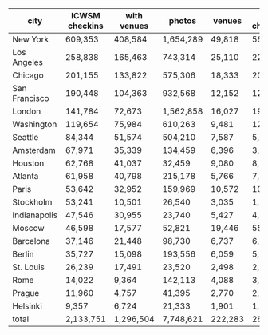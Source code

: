 | city          | ICWSM checkins | with venues |    photos |  venues | 2014 checkins |
|---------------|----------------|-------------|-----------|---------|---------------|
| New York      |        609,353 |     408,584 | 1,654,289 |  49,818 |        56,391 |
| Los Angeles   |        258,838 |     165,463 |   743,314 |  25,110 |        22,638 |
| Chicago       |        201,155 |     133,822 |   575,306 |  18,333 |        20,934 |
| San Francisco |        190,448 |     104,363 |   932,568 |  12,152 |        12,258 |
| London        |        141,784 |      72,673 | 1,562,858 |  16,027 |        19,025 |
| Washington    |        119,654 |      75,984 |   610,263 |   9,481 |        12,946 |
| Seattle       |         84,344 |      51,574 |   504,210 |   7,587 |         5,091 |
| Amsterdam     |         67,971 |      35,339 |   134,459 |   6,396 |         3,505 |
| Houston       |         62,768 |      41,037 |    32,459 |   9,080 |         8,489 |
| Atlanta       |         61,958 |      40,798 |   215,178 |   5,766 |         7,339 |
| Paris         |         53,642 |      32,952 |   159,969 |  10,572 |        10,709 |
| Stockholm     |         53,241 |      10,501 |    26,540 |   3,035 |         1,290 |
| Indianapolis  |         47,546 |      30,955 |    23,740 |   5,427 |         4,502 |
| Moscow        |         46,598 |      17,577 |    52,821 |  19,446 |        55,079 |
| Barcelona     |         37,146 |      21,448 |    98,730 |   6,737 |         6,861 |
| Berlin        |         35,727 |      15,098 |   193,556 |   6,059 |         5,738 |
| St. Louis     |         26,239 |      17,491 |    23,520 |   2,498 |         2,453 |
| Rome          |         14,022 |       9,364 |   142,113 |   4,088 |         3,829 |
| Prague        |         11,960 |       4,757 |    41,395 |   2,770 |         2,763 |
| Helsinki      |          9,357 |       6,724 |    21,333 |   1,901 |         1,071 |
| total         |      2,133,751 |   1,296,504 | 7,748,621 | 222,283 |       262,911 |